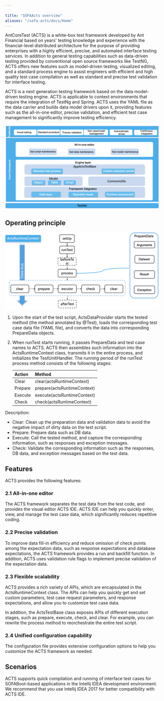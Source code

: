 ```yaml
---

title: "SOFAActs overview"
aliases: "/sofa-acts/docs/Home"
---
```


AntCoreTest (ACTS) is a white-box test framework developed by Ant Financial based on years' testing knowledge and experience with the financial-level distributed architecture for the purpose of providing enterprises with a highly efficient, precise, and automated interface testing services.
In addition to general testing capabilities such as data-driven testing provided by conventional open source frameworks like TestNG, ACTS offers new features such as model-driven testing, visualized editing, and a standard process engine to assist engineers with efficient and high quality test case compilation as well as standard and precise test validation for interface testing.

ACTS is a next generation testing framework based on the data model-driven testing engine. ACTS is applicable to context environments that require the integration of TestNg and Spring. ACTS uses the YAML file as the data carrier and builds data model drivers upon it, providing features such as the all-in-one editor, precise validation, and efficient test case management to significantly improve testing efficiency.

![SOFAActs framework](architecture.png)

## Operating principle

![Operating principle of SOFAActs](principle.png)

1. Upon the start of the test script, ActsDataProvider starts the tested method (the method annotated by @Test), loads the corresponding test case data file (YAML file), and converts the data into corresponding PrepareData objects.

2. When runTest starts running, it passes PrepareData and test case names to ACTS. ACTS then assembles such information into the ActsRuntimeContext class, transmits it in the entire process, and initializes the TestUnitHandler. The running period of the runTest process method consists of the following stages:

   | Action | Method |
   | :--- | :--- |
   | Clear | clear(actsRuntimeContext) |
   | Prepare | prepare(actsRuntimeContext) |
   | Execute | execute(actsRuntimeContext) |
   | Check | check(actsRuntimeContext) |

Description:

+ Clear: Clean up the preparation data and validation data to avoid the negative impact of dirty data on the test script.
+ Prepare: Prepare data such as DB data.
+ Execute: Call the tested method, and capture the corresponding information, such as responses and exception messages.
+ Check: Validate the corresponding information such as the responses, DB data, and exception messages based on the test data.

## Features

ACTS provides the following features:

### 2.1 All-in-one editor

The ACTS framework separates the test data from the test code, and provides the visual editor ACTS IDE. ACTS IDE can help you quickly enter, view, and manage the test case data, which significantly reduces repetitive coding.

### 2.2 Precise validation

To improve data fill-in efficiency and reduce omission of check points among the expectation data, such as response expectations and database expectations, the ACTS framework provides a run and backfill function. In addition, ACTS uses validation rule flags to implement precise validation of the expectation data.

### 2.3 Flexible scalability

ACTS provides a rich variety of APIs, which are encapsulated in the ActsRuntimeContext class. The APIs can help you quickly get and set custom parameters, test case request parameters, and response expectations, and allow you to customize test case data.

In addition, the ActsTestBase class exposes APIs of different execution stages, such as prepare, execute, check, and clear. For example, you can rewrite the process method to reorchestrate the entire test script.

### 2.4 Unified configuration capability

The configuration file provides extensive configuration options to help you customize the ACTS framework as needed.

## Scenarios

ACTS supports quick compilation and running of interface test cases for SOFABoot-based applications in the Intellij IDEA development environment. We recommend that you use Intellij IDEA 2017 for better compatibility with ACTS IDE.

